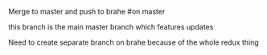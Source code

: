 Merge to master and push to brahe
#on master

this branch is the main master branch which features updates

Need to create separate branch on brahe because of the whole redux thing

